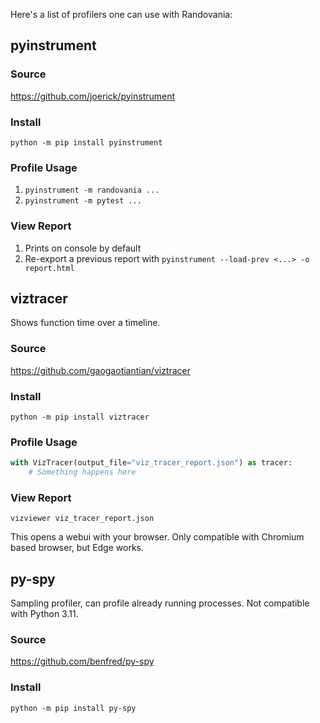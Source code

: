 
Here's a list of profilers one can use with Randovania:

## pyinstrument

### Source
https://github.com/joerick/pyinstrument

### Install
`python -m pip install pyinstrument`

### Profile Usage
1. `pyinstrument -m randovania ...`
2. `pyinstrument -m pytest ...`
 
### View Report

1. Prints on console by default
2. Re-export a previous report with `pyinstrument --load-prev <...> -o report.html`


## viztracer

Shows function time over a timeline.

### Source
https://github.com/gaogaotiantian/viztracer

### Install
`python -m pip install viztracer`

### Profile Usage 
```python
with VizTracer(output_file="viz_tracer_report.json") as tracer:
    # Something happens here
```

### View Report 
`vizviewer viz_tracer_report.json`

This opens a webui with your browser. Only compatible with Chromium based browser, but Edge works.

## py-spy

Sampling profiler, can profile already running processes. Not compatible with Python 3.11.

### Source
https://github.com/benfred/py-spy

### Install
`python -m pip install py-spy`
